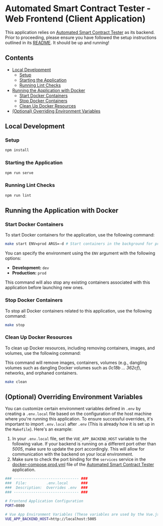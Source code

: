 # Automated Smart Contract Tester - Web Frontend (Client Application)

This application relies on [Automated Smart Contract Tester](https://github.com/erdenbatuhan/automated-smart-contract-tester) as its backend. Prior to proceeding, please ensure you have followed the setup instructions outlined in its [README](https://github.com/erdenbatuhan/automated-smart-contract-tester/blob/master/README.md). It should be up and running!

## Contents

- [Local Development](#local-development)
  - [Setup](#setup)
  - [Starting the Application](#starting-the-application)
  - [Running Lint Checks](#running-lint-checks)
- [Running the Application with Docker](#running-the-application-with-docker)
  - [Start Docker Containers](#start-docker-containers)
  - [Stop Docker Containers](#stop-docker-containers)
  - [Clean Up Docker Resources](#clean-up-docker-resources)
- [(Optional) Overriding Environment Variables](#optional-overriding-environment-variables)

## Local Development

### Setup

```bash
npm install
```

### Starting the Application

```bash
npm run serve
```

### Running Lint Checks

```bash
npm run lint
```

## Running the Application with Docker

### Start Docker Containers

To start Docker containers for the application, use the following command:

```bash
make start ENV=prod ARGS=-d # Start containers in the background for production
```

You can specify the environment using the `ENV` argument with the following options:

- **Development:** `dev`
- **Production:** `prod`

This command will also stop any existing containers associated with this application before launching new ones.

### Stop Docker Containers

To stop all Docker containers related to this application, use the following command:

```bash
make stop
```

### Clean Up Docker Resources

To clean up Docker resources, including removing containers, images, and volumes, use the following command:

This command will remove images, containers, volumes (e.g., dangling volumes such as dangling Docker volumes such as _0c18b ... 362cf_), networks, and orphaned containers.

```bash
make clean
```

## (Optional) Overriding Environment Variables

You can customize certain environment variables defined in `.env` by creating a `.env.local` file based on the configuration of the host machine where you're running this application. To ensure successful overrides, it's important to import `.env.local` after `.env` (This is already how it is set up in the `Makefile`). Here's an example:

1. In your `.env.local` file, set the `VUE_APP_BACKEND_HOST` variable to the following value. If your backend is running on a different port other than _5005_, make sure to update the port accordingly. This will allow for communication with the backend on your local environment.
2. Make sure to check the port binding for the `services` service in the [docker-compose.prod.yml](https://github.com/erdenbatuhan/automated-smart-contract-tester/blob/master/docker-compose.prod.yml) file of the [Automated Smart Contract Tester](https://github.com/erdenbatuhan/automated-smart-contract-tester) application.

```bash
### ------------------------------ ###
###  File:         .env.local      ###
###  Description:  Overrides .env  ###
### ------------------------------ ###

# Frontend Application Configuration
PORT=8080

# Vue App Environment Variables (These variables are used by the Vue.js application)
VUE_APP_BACKEND_HOST=http://localhost:5005
```
